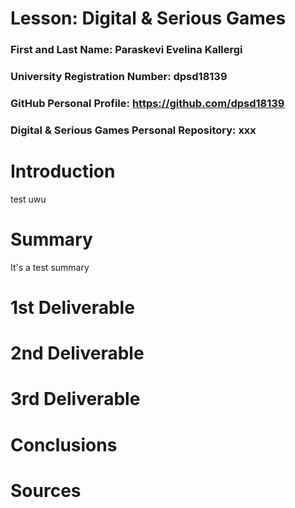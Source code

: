 # Lesson: Digital & Serious Games

### First and Last Name: Paraskevi Evelina Kallergi
### University Registration Number: dpsd18139
### GitHub Personal Profile: https://github.com/dpsd18139
### Digital & Serious Games Personal Repository: xxx

# Introduction
test uwu 
# Summary
It's a test summary

# 1st Deliverable


# 2nd Deliverable


# 3rd Deliverable 


# Conclusions


# Sources
